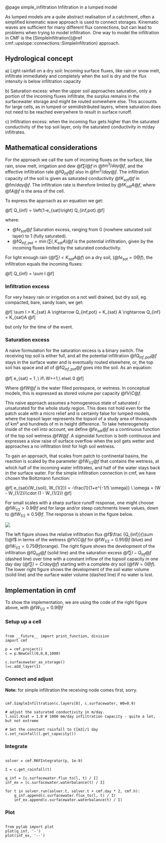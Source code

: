 @page simple_infiltration Infiltration in a lumped model

As lumped models are a quite abstract realisation of a catchment, often
a simplified kinematic wave approach is used to connect storages.
Kinematic waves are sufficient for many different flux connections, but
can lead to problems when trying to model infiltration. One way to model
the infiltration in CMF is the [SimpleInfiltration](@ref cmf::upslope::connections::SimpleInfiltration)
approach.

## Hydrological concept

a) Light rainfall on a dry soil: Incoming surface fluxes, like rain or
snow melt, infiltrate immediately and completely when the soil is dry
and the flux intensity is below infiltration capacity

b) Saturation excess: when the upper soil approaches saturation, only a
portion of the incoming fluxes infiltrate, the surplus remains in the
surfacewater storage and might be routed somewhere else. This accounts
for large cells, as in lumped or semidistributed layers, where
saturation does not need to be reached everywhere to result in surface
runoff.

c) Infiltration excess: when the incoming flux gets higher than the
saturated conductivity of the top soil layer, only the saturated
conductivity in m/day infiltrates.

## Mathematical considerations

For the approach we call the sum of incoming fluxes on the surface, like
rain, snow melt, irrigation and dew @f$\sum I@f$ in @f$m^3/day@f$,
and the effective infiltration rate @f$Q_{inf}@f$ also in
@f$m^3/day@f$. The infiltration capacity of the soil is given as
saturated conductivity @f$K_{sat}@f$ in @f$m/day@f$. The
infiltration rate is therefore limited by @f$K_{sat} A@f$, where
@f$A@f$ is the area of the cell.

To express the approach as an equation we get:


@f[
Q_{inf} = \left(1-e_{sat}\right)  Q_{inf,pot}
@f]

where:

- @f$e_{sat}@f$ Saturation excess, ranging from 0 (nowhere saturated
  soil layer) to 1 (fully saturated). 
- @f$Q_{inf,pot}= \min(\sum I, K_{sat} A)@f$ is the potential infiltration, 
  given by the incoming fluxes limited by the saturated conductivity.

For light enough rain (@f$\sum I < K_{sat} A@f$) on a dry soil,
(@f$e_{sat}=0@f$), the infiltration equals the incoming fluxes:


@f[
Q_{inf} = \sum I
@f]

### Infiltration excess

For very heavy rain or irrigation on a not well drained, but dry soil,
eg. compacted, bare, sandy loam, we get:


@f[
\sum I > K_{sat} A \rightarrow Q_{inf,pot} = K_{sat} A \rightarrow Q_{inf} = K_{sat}A
@f]

but only for the time of the event.

### Saturation excess

A naive formulation for the saturation excess is a binary switch. The
receiving top soil is either full, and all the potential infiltration
@f$Q_{inf,pot}@f$ stays in the surface water and is eventually routed
elsewhere, or, the top soil has space and all of @f$Q_{inf,pot}@f$
goes into the soil. As an equation:


@f[
e_{sat} = 1 ,\ if\ W>=1,\ else\ 0
@f]

Where @f$W@f$ is the water filled porespace, or wetness. In conceptual
models, this is expressed as stored volume per capacity @f$V/C@f$.

This naive approach assumes a homogeneous state of saturated /
unsaturated for the whole study region. This does not hold even for the
patch scale with a micro relief and is certainly false for lumped
models, where the topsoil layer represents the topsoil of a study area
of thousands of km² and hundreds of m in height difference. To take
hetereogeneity inside of the cell into account, we define
@f$e_{sat}@f$ as a continuous function of the top soil wetness
@f$W@f$. A sigmoidal function is both continuous and expresses a slow
raise of surface overflow when the soil gets wetter and approaches a no
infiltration limit for high soil wetness.

To gain an approach, that scales from patch to continental basins, the
reaction is scaled by the parameter @f$W_{1/2}@f$ that contains the
wetness, at which half of the incoming water infiltrates, and half of
the water stays back in the surface water. For the simple infiltration
connection in cmf, we have chosen the Boltzmann function:


@f[
e_{sat}(W_{soil}, W_{1/2}) = -\frac{1}{1+e^{-1/5 \omega}} \\ \omega = (W - W_{1/2})\cdot (1 - W_{1/2})
@f]

For small scales with a sharp surface runoff response, one might choose
@f$W_{1/2} > 0.9@f$ and for large and/or steep catchments lower
values, down to @f$W_{1/2}\approx 0.5@f$. The response is shown in the
figure below.

![](CmfTutSimpleInfiltration.png)

The left figure shows the relative infiltration flux @f$\frac
{Q_{inf}}{\sum I}@f$ in terms of the wetness @f$V/C@f$ for
@f$W_{1/2}=0.95@f$ (blue) and @f$W_{1/2}=0.75@f$(orange). The right
figure shows the development of the infiltration @f$Q_{inf}@f$ (solid
line) and the saturation excess @f$\sum I - Q_{inf}@f$ (dashed line)
over time with a constant inflow of the topsoil capacity in one day day
(@f$\sum I = C/day @f$) starting with a complete dry soil
(@f$W=0@f$). The lower right figure shows the development of the soil
water volume (solid line) and the surface water volume (dashed line) if
no water is lost.

## Implementation in cmf

To show the implementation, we are using the code of the right figure
above, with @f$W_{1/2}=0.9@f$

### Setup up a cell

~~~~~~~~~~{.py}

from __future__ import print_function, division
import cmf

p = cmf.project()
c = p.NewCell(0,0,0,1000)

c.surfacewater_as_storage()
l=c.add_layer(1)
~~~~~~~~~~


### Connect and adjust

**Note:** for simple infiltration the receiving node comes first, sorry.

~~~~~~~~~~{.py}

cmf.SimpleInfiltration(c.layers[0], c.surfacewater, W0=0.9)

# adjust the saturated conductivity in m/day.
l.soil.Ksat = 1.0 # 1000 mm/day infiltration capacity - quite a lot, but not extreme

# Set the constant rainfall to C[m3]/1 day
c.set_rainfall(l.get_capacity())
~~~~~~~~~~


### Integrate

~~~~~~~~~~{.py}

solver = cmf.RKFIntegrator(p, 1e-9)

I = c.get_rainfall(t)

q_inf = [c.surfacewater.flux_to(l, t) / I]
inf_ex = [c.surfacewater.waterbalance(t) / I]

for t in solver.run(solver.t, solver.t + cmf.day * 2, cmf.h):
    q_inf.append(c.surfacewater.flux_to(l, t) / I)
    inf_ex.append(c.surfacewater.waterbalance(t) / I)
~~~~~~~~~~


### Plot

~~~~~~~~~~{.py}

from pylab import plot
plot(q_inf, '-')
plot(inf_ex, '--')
~~~~~~~~~~



